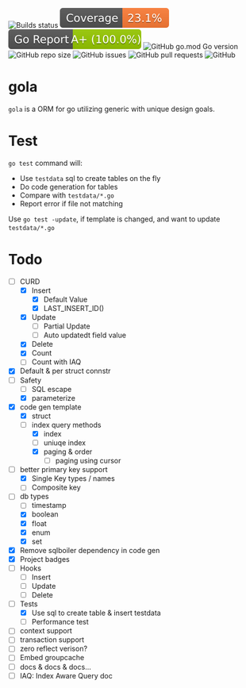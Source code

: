 ![Builds status](https://github.com/olachat/gola/actions/workflows/go.yml/badge.svg)
![Coverage](badges/coverage.svg)
![Go Report Card](badges/go-report-card.svg)
![GitHub go.mod Go version](https://img.shields.io/github/go-mod/go-version/olachat/gola)
![GitHub repo size](https://img.shields.io/github/repo-size/olachat/gola)
![GitHub issues](https://img.shields.io/github/issues-raw/olachat/gola)
![GitHub pull requests](https://img.shields.io/github/issues-pr/olachat/gola)
![GitHub](https://img.shields.io/github/license/olachat/gola)

# gola

`gola` is a ORM for go utilizing generic with unique design goals.

# Test

`go test` command will:

- Use `testdata` sql to create tables on the fly
- Do code generation for tables
- Compare with `testdata/*.go`
- Report error if file not matching

Use `go test -update`, if template is changed, and want to update `testdata/*.go`

# Todo

- [ ] CURD
  - [x] Insert
    - [x] Default Value
    - [x] LAST_INSERT_ID()
  - [x] Update
    - [ ] Partial Update
    - [ ] Auto updatedt field value
  - [x] Delete
  - [x] Count
  - [ ] Count with IAQ
- [x] Default & per struct connstr
- [ ] Safety
  - [ ] SQL escape
  - [x] parameterize
- [x] code gen template
  - [x] struct
  - [ ] index query methods
    - [x] index
    - [ ] uniuqe index
    - [x] paging & order
      - [ ] paging using cursor
- [ ] better primary key support
  - [x] Single Key types / names
  - [ ] Composite key
- [ ] db types
  - [ ] timestamp
  - [x] boolean
  - [x] float
  - [x] enum
  - [x] set
- [x] Remove sqlboiler dependency in code gen
- [x] Project badges
- [ ] Hooks
  - [ ] Insert
  - [ ] Update
  - [ ] Delete
- [ ] Tests
  - [x] Use sql to create table & insert testdata
  - [ ] Performance test
- [ ] context support
- [ ] transaction support
- [ ] zero reflect verison?
- [ ] Embed groupcache
- [ ] docs & docs & docs...
 - [ ] IAQ: Index Aware Query doc

